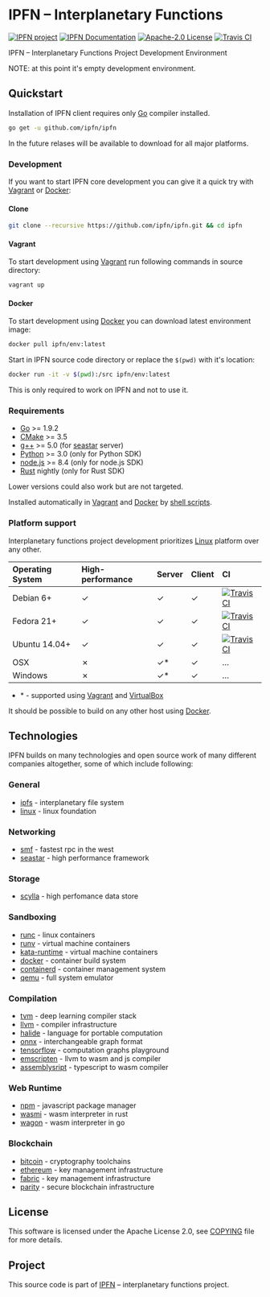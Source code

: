 # IPFN – Interplanetary Functions

[![IPFN project][badge-ipfn]][org-ipfn]
[![IPFN Documentation][badge-docs]][docs]
[![Apache-2.0 License][badge-license]][LICENSE]
[![Travis CI][badge-ci]][ci]

IPFN – Interplanetary Functions Project Development Environment

NOTE: at this point it's empty development environment.

## Quickstart

Installation of IPFN client requires only [Go][] compiler installed.

```sh
go get -u github.com/ipfn/ipfn
```

In the future relases will be available to download for all major platforms.

### Development

If you want to start IPFN core development you can give it a quick try with [Vagrant][] or [Docker][]:

#### Clone

```sh
git clone --recursive https://github.com/ipfn/ipfn.git && cd ipfn
```

#### Vagrant

To start development using [Vagrant][] run following commands in source directory:

```sh
vagrant up
```

#### Docker

To start development using [Docker][] you can download latest environment image:

```sh
docker pull ipfn/env:latest
```

Start in IPFN source code directory or replace the `$(pwd)` with it's location:

```sh
docker run -it -v $(pwd):/src ipfn/env:latest
```

This is only required to work on IPFN and not to use it.

### Requirements

* [Go][] >= 1.9.2
* [CMake][] >= 3.5
* [g++][gcc] >= 5.0 (for [seastar][] server)
* [Python][] >= 3.0 (only for Python SDK)
* [node.js][] >= 8.4 (only for node.js SDK)
* [Rust][] nightly (only for Rust SDK)

Lower versions could also work but are not targeted.

Installed automatically in [Vagrant](./Vagrantfile) and [Docker](./Dockerfile) by [shell scripts](./tools/devenv).

### Platform support

Interplanetary functions project development prioritizes [Linux][] platform over any other.

| Operating System | High-performance | Server    | Client   | CI                           |
|:-----------------|:-----------------|:----------|:---------|:-----------------------------|
| Debian 6+        | &#10003;         | &#10003;  | &#10003; | [![Travis CI][badge-ci]][ci] |
| Fedora 21+       | &#10003;         | &#10003;  | &#10003; | [![Travis CI][badge-ci]][ci] |
| Ubuntu 14.04+    | &#10003;         | &#10003;  | &#10003; | [![Travis CI][badge-ci]][ci] |
| OSX              | &#10007;         | &#10003;* | &#10003; | &#8230;                      |
| Windows          | &#10007;         | &#10003;* | &#10003; | &#8230;                      |

* \* - supported using [Vagrant][] and [VirtualBox][]

It should be possible to build on any other host using [Docker][].

## Technologies

IPFN builds on many technologies and open source work of many different companies altogether, some of which include following:

### General

* [ipfs][] - interplanetary file system
* [linux][] - linux foundation

### Networking

* [smf][] - fastest rpc in the west
* [seastar][] - high performance framework

### Storage

* [scylla][] - high perfomance data store

### Sandboxing

* [runc][] - linux containers
* [runv][] - virtual machine containers
* [kata-runtime][] - virtual machine containers
* [docker][] - container build system
* [containerd][] - container management system
* [qemu][] - full system emulator

### Compilation

* [tvm][] - deep learning compiler stack
* [llvm][] - compiler infrastructure
* [halide][] - language for portable computation
* [onnx][] - interchangeable graph format
* [tensorflow][] - computation graphs playground
* [emscripten] - llvm to wasm and js compiler
* [assemblysript][] - typescript to wasm compiler

### Web Runtime

* [npm][] - javascript package manager
* [wasmi][] - wasm interpreter in rust
* [wagon][] - wasm interpreter in go

### Blockchain

* [bitcoin][] - cryptography toolchains
* [ethereum][] - key management infrastructure
* [fabric][] - key management infrastructure
* [parity][] - secure blockchain infrastructure

## License

This software is licensed under the Apache License 2.0, see [COPYING](./COPYING) file for more details.

## Project

This source code is part of [IPFN](https://github.com/ipfn) – interplanetary functions project.

[ci]: https://travis-ci.org/ipfn/ipfn
[docs]: https://docs.ipfn.io/
[badge-ci]: https://travis-ci.org/ipfn/ipfn.svg?branch=master
[badge-license]: https://dmlc.github.io/img/apache2.svg
[badge-ipfn]: https://img.shields.io/badge/project-IPFN-blue.svg?style=flat-square
[badge-docs]: https://img.shields.io/badge/documentation-IPFN-blue.svg?style=flat-square
[org-ipfn]: https://github.com/ipfn
[COPYING]: https://github.com/ipfn/ipfn/blob/master/COPYING.txt
[LICENSE]: https://github.com/ipfn/ipfn/blob/master/LICENSE.txt
[linux]: https://www.linuxfoundation.org/
[seastar]: https://github.com/scylladb/seastar
[ipfs]: https://github.com/ipfs/go-ipfs/
[smf]: https://senior7515.github.io/smf/
[seastar]: https://github.com/scylladb/seastar
[scylla]: https://github.com/scylladb/scylla
[npm]: https://www.npmjs.com/
[wasmi]: https://github.com/paritytech/wasmi
[wagon]: https://github.com/go-interpreter/wagon
[assemblysript]: https://github.com/AssemblyScript/assemblyscript
[emscripten]: https://github.com/kripken/emscripten
[tvm]: https://github.com/dmlc/tvm/
[llvm]: https://llvm.org/
[halide]: https://github.com/halide/Halide
[tensorflow]: https://www.tensorflow.org/
[onnx]: https://onnx.ai
[runc]: https://github.com/opencontainers/runc
[runv]: https://github.com/hyperhq/runv
[kata-runtime]: https://github.com/kata-containers/runtime
[docker]: https://github.com/docker/docker-ce
[containerd]: https://github.com/containerd/containerd
[qemu]: https://www.qemu.org/
[bitcoin]: https://github.com/btcsuite
[ethereum]: https://github.com/ethereum
[fabric]: https://github.com/hyperledger/fabric
[parity]: https://github.com/paritytech
[Vagrant]: https://www.vagrantup.com/
[VirtualBox]: https://www.virtualbox.org/
[Go]: https://golang.org/
[node.js]: https://nodejs.org
[Rust]: https://www.rust-lang.org/en-US/
[Python]: https://www.python.org/
[CMake]: https://cmake.org/
[gcc]: https://www.gnu.org/software/gcc/
[Fedora]: https://getfedora.org/
[Ubuntu]: https://www.ubuntu.com/
